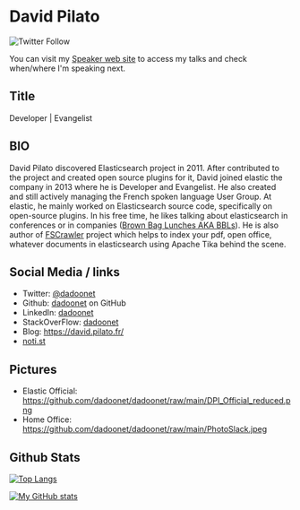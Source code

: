 # David Pilato

![Twitter Follow](https://img.shields.io/twitter/follow/dadoonet?label=Follow%20me%20on%20Twitter&style=social)

You can visit my [Speaker web site](https://speaker.pilato.fr/) to access my talks and
check when/where I'm speaking next.

## Title

Developer | Evangelist

## BIO

David Pilato discovered Elasticsearch project in 2011. After contributed to the project and created open source plugins for it, 
David joined elastic the company in 2013 where he is Developer and Evangelist. He also created and still actively managing the 
French spoken language User Group. At elastic, he mainly worked on Elasticsearch source code, specifically on open-source plugins. 
In his free time, he likes talking about elasticsearch in conferences or in companies 
([Brown Bag Lunches AKA BBLs](https://www.elastic.co/blog/free-lunch-for-open-source-engineers)). 
He is also author of [FSCrawler](https://github.com/dadoonet/fscrawler) project which helps to index your pdf, open office, 
whatever documents in elasticsearch using Apache Tika behind the scene.

## Social Media / links

* Twitter: [@dadoonet](https://twitter.com/dadoonet)
* Github: [dadoonet](https://github.com/dadoonet) on GitHub
* LinkedIn: [dadoonet](https://www.linkedin.com/in/dadoonet/)
* StackOverFlow: [dadoonet](https://stackoverflow.com/users/1432281/dadoonet)
* Blog: https://david.pilato.fr/
* [noti.st](https://speaker.pilato.fr/)


## Pictures

* Elastic Official: https://github.com/dadoonet/dadoonet/raw/main/DPI_Official_reduced.png
* Home Office: https://github.com/dadoonet/dadoonet/raw/main/PhotoSlack.jpeg

## Github Stats

[![Top Langs](https://github-readme-stats.vercel.app/api/top-langs/?username=dadoonet&theme=radical)](https://github.com/anuraghazra/github-readme-stats)

[![My GitHub stats](https://github-readme-stats.vercel.app/api?username=dadoonet&include_all_commits=true&count_private=true&theme=radical)](https://github.com/anuraghazra/github-readme-stats)

